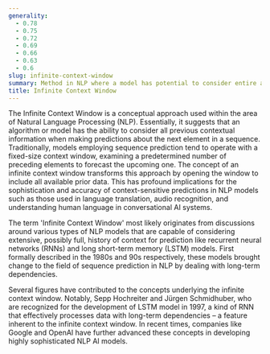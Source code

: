 ```yaml
---
generality:
  - 0.78
  - 0.75
  - 0.72
  - 0.69
  - 0.66
  - 0.63
  - 0.6
slug: infinite-context-window
summary: Method in NLP where a model has potential to consider entire available preceding information for predictions.
title: Infinite Context Window
---
```


The Infinite Context Window is a conceptual approach used within the area of Natural Language Processing (NLP). Essentially, it suggests that an algorithm or model has the ability to consider all previous contextual information when making predictions about the next element in a sequence. Traditionally, models employing sequence prediction tend to operate with a fixed-size context window, examining a predetermined number of preceding elements to forecast the upcoming one. The concept of an infinite context window transforms this approach by opening the window to include all available prior data. This has profound implications for the sophistication and accuracy of context-sensitive predictions in NLP models such as those used in language translation, audio recognition, and understanding human language in conversational AI systems.

The term 'Infinite Context Window' most likely originates from discussions around various types of NLP models that are capable of considering extensive, possibly full, history of context for prediction like recurrent neural networks (RNNs) and long short-term memory (LSTM) models. First formally described in the 1980s and 90s respectively, these models brought change to the field of sequence prediction in NLP by dealing with long-term dependencies.

Several figures have contributed to the concepts underlying the infinite context window. Notably, Sepp Hochreiter and Jürgen Schmidhuber, who are recognized for the development of LSTM model in 1997, a kind of RNN that effectively processes data with long-term dependencies – a feature inherent to the infinite context window. In recent times, companies like Google and OpenAI have further advanced these concepts in developing highly sophisticated NLP AI models.
